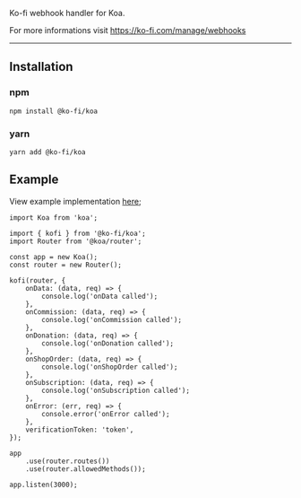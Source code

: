 Ko-fi webhook handler for Koa.

For more informations visit https://ko-fi.com/manage/webhooks

---

## Installation

### npm

`npm install @ko-fi/koa`

### yarn

`yarn add @ko-fi/koa`

## Example

View example implementation [here](https://github.com/oneso/ko-fi-koa-example);

    import Koa from 'koa';

    import { kofi } from '@ko-fi/koa';
    import Router from '@koa/router';

    const app = new Koa();
    const router = new Router();

    kofi(router, {
        onData: (data, req) => {
            console.log('onData called');
        },
        onCommission: (data, req) => {
            console.log('onCommission called');
        },
        onDonation: (data, req) => {
            console.log('onDonation called');
        },
        onShopOrder: (data, req) => {
            console.log('onShopOrder called');
        },
        onSubscription: (data, req) => {
            console.log('onSubscription called');
        },
        onError: (err, req) => {
            console.error('onError called');
        },
        verificationToken: 'token',
    });

    app
        .use(router.routes())
        .use(router.allowedMethods());

    app.listen(3000);
